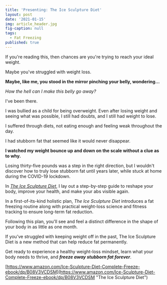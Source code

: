 ```yaml
---
title: 'Presenting: The Ice Sculpture Diet'
layout: post
date: '2021-01-15'
img: article_header.jpg
fig-caption: null
tags:
  - Fat Freezing
published: true
---
```

If you're reading this, then chances are you're trying to reach your ideal weight. 

Maybe you've struggled with weight loss. 

<strong>Maybe, like me, you stood in the mirror pinching your belly, wondering...</strong>

_How the hell can I make this belly go away?_

I've been there. 

I was bullied as a child for being overweight. Even after losing weight and seeing what was possible, I still had doubts, and I still had weight to lose. 

I suffered through diets, not eating enough and feeling weak throughout the day. 

I had stubborn fat that seemed like it would never disappear. 

<strong>I watched my weight bounce up and down on the scale without a clue as to why.</strong>

Losing thirty-five pounds was a step in the right direction, but I wouldn't discover how to truly lose stubborn fat until years later, while stuck at home during the COVID-19 lockdown.
 
In <em>[The Ice Sculpture Diet](https://www.amazon.com/Ice-Sculpture-Diet-Complete-Freeze-ebook/dp/B08V3VCDSM "The Ice Sculpture Diet")</em>, I lay out a step-by-step guide to reshape your body, improve your health, and make your abs visible again.  

In a first-of-its-kind holistic plan, _The Ice Sculpture Diet_ introduces a fat freezing routine along with practical weight-loss science and fitness tracking to ensure long-term fat reduction.  

Following this plan, you'll see and feel a distinct difference in the shape of your body in as little as one month.  
 
If you’ve struggled with keeping weight off in the past, The Ice Sculpture Diet is a new method that can help reduce fat permanently.   

Get ready to experience a healthy weight-loss mindset, learn what your body needs to thrive, and **_freeze away stubborn fat forever_**.

[https://www.amazon.com/Ice-Sculpture-Diet-Complete-Freeze-ebook/dp/B08V3VCDSM](https://www.amazon.com/Ice-Sculpture-Diet-Complete-Freeze-ebook/dp/B08V3VCDSM "The Ice Sculpture Diet")
